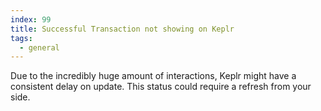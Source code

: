 ```yaml
---
index: 99
title: Successful Transaction not showing on Keplr
tags: 
  - general
---
```


Due to the incredibly huge amount of interactions, Keplr might have a consistent delay on update. This status could require a refresh from your side.
